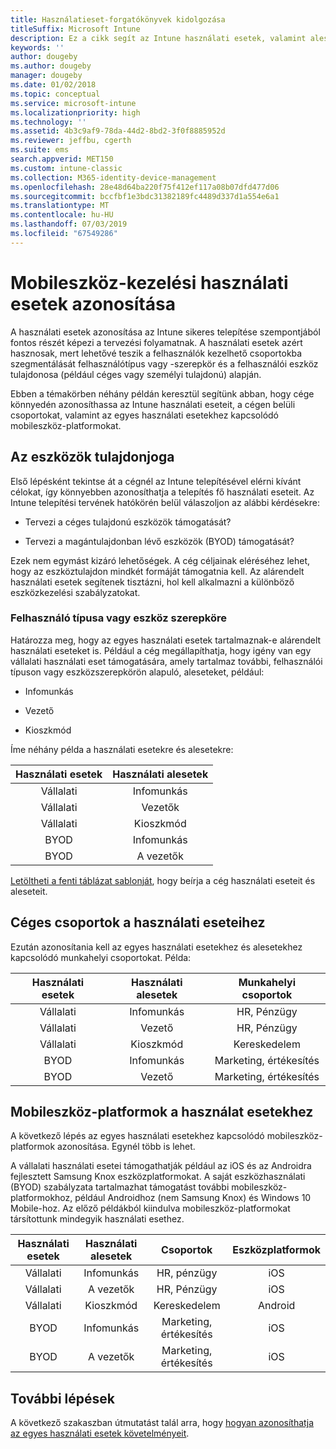 ```yaml
---
title: Használatieset-forgatókönyvek kidolgozása
titleSuffix: Microsoft Intune
description: Ez a cikk segít az Intune használati esetek, valamint alesetek azonosításában a Microsoft Intune felhőalapú implementációja esetében.
keywords: ''
author: dougeby
ms.author: dougeby
manager: dougeby
ms.date: 01/02/2018
ms.topic: conceptual
ms.service: microsoft-intune
ms.localizationpriority: high
ms.technology: ''
ms.assetid: 4b3c9af9-78da-44d2-8bd2-3f0f8885952d
ms.reviewer: jeffbu, cgerth
ms.suite: ems
search.appverid: MET150
ms.custom: intune-classic
ms.collection: M365-identity-device-management
ms.openlocfilehash: 28e48d64ba220f75f412ef117a08b07dfd477d06
ms.sourcegitcommit: bccfbf1e3bdc31382189fc4489d337d1a554e6a1
ms.translationtype: MT
ms.contentlocale: hu-HU
ms.lasthandoff: 07/03/2019
ms.locfileid: "67549286"
---
```

# <a name="identify-mobile-device-management-use-case-scenarios"></a>Mobileszköz-kezelési használati esetek azonosítása

A használati esetek azonosítása az Intune sikeres telepítése szempontjából fontos részét képezi a tervezési folyamatnak. A használati esetek azért hasznosak, mert lehetővé teszik a felhasználók kezelhető csoportokba szegmentálását felhasználótípus vagy -szerepkör és a felhasználói eszköz tulajdonosa (például céges vagy személyi tulajdonú) alapján.

Ebben a témakörben néhány példán keresztül segítünk abban, hogy cége könnyedén azonosíthassa az Intune használati eseteit, a cégen belüli csoportokat, valamint az egyes használati esetekhez kapcsolódó mobileszköz-platformokat.

## <a name="device-ownership"></a>Az eszközök tulajdonjoga
Első lépésként tekintse át a cégnél az Intune telepítésével elérni kívánt célokat, így könnyebben azonosíthatja a telepítés fő használati eseteit. Az Intune telepítési tervének hatókörén belül válaszoljon az alábbi kérdésekre:

- Tervezi a céges tulajdonú eszközök támogatását?

- Tervezi a magántulajdonban lévő eszközök (BYOD) támogatását?

Ezek nem egymást kizáró lehetőségek. A cég céljainak eléréséhez lehet, hogy az eszköztulajdon mindkét formáját támogatnia kell. Az alárendelt használati esetek segítenek tisztázni, hol kell alkalmazni a különböző eszközkezelési szabályzatokat.

### <a name="user-type-or-device-role"></a>Felhasználó típusa vagy eszköz szerepköre

Határozza meg, hogy az egyes használati esetek tartalmaznak-e alárendelt használati eseteket is. Például a cég megállapíthatja, hogy igény van egy vállalati használati eset támogatására, amely tartalmaz további, felhasználói típuson vagy eszközszerepkörön alapuló, aleseteket, például:

- Infomunkás

- Vezető

- Kioszkmód

Íme néhány példa a használati esetekre és alesetekre:

| **Használati esetek** | **Használati alesetek** |
|:---:|:---:|
| Vállalati | Infomunkás |              
| Vállalati | Vezetők |           
| Vállalati | Kioszkmód |
| BYOD | Infomunkás |           
| BYOD | A vezetők |

[Letöltheti a fenti táblázat sablonját](https://gallery.technet.microsoft.com/Intune-deployment-planning-fae156c2?redir=0), hogy beírja a cég használati eseteit és aleseteit.

## <a name="organizational-groups-for-your-scenarios"></a>Céges csoportok a használati eseteihez

Ezután azonosítania kell az egyes használati esetekhez és alesetekhez kapcsolódó munkahelyi csoportokat. Példa:

| **Használati esetek** | **Használati alesetek** | **Munkahelyi csoportok** |
|:---:|:---:|:---:|
| Vállalati | Infomunkás | HR, Pénzügy |               
| Vállalati | Vezető | HR, Pénzügy |            
| Vállalati | Kioszkmód | Kereskedelem |
| BYOD | Infomunkás | Marketing, értékesítés |            
| BYOD | Vezető | Marketing, értékesítés |


## <a name="mobile-device-platforms-for-your-scenarios"></a>Mobileszköz-platformok a használat esetekhez

A következő lépés az egyes használati esetekhez kapcsolódó mobileszköz-platformok azonosítása. Egynél több is lehet.

A vállalati használati esetei támogathatják például az iOS és az Androidra fejlesztett Samsung Knox eszközplatformokat. A saját eszközhasználati (BYOD) szabályzata tartalmazhat támogatást további mobileszköz-platformokhoz, például Androidhoz (nem Samsung Knox) és Windows 10 Mobile-hoz. Az előző példákból kiindulva mobileszköz-platformokat társítottunk mindegyik használati esethez.

| **Használati esetek** | **Használati alesetek** | **Csoportok** | **Eszközplatformok** |   
|:---:|:---:|:---:|:---:|
| Vállalati | Infomunkás | HR, pénzügy | iOS |                                                           
| Vállalati | A vezetők | HR, Pénzügy | iOS |                                                           
| Vállalati | Kioszkmód | Kereskedelem | Android |
| BYOD | Infomunkás | Marketing, értékesítés | iOS |                                                           
| BYOD | A vezetők | Marketing, értékesítés | iOS |

## <a name="next-steps"></a>További lépések

A következő szakaszban útmutatást talál arra, hogy [hogyan azonosíthatja az egyes használati esetek követelményeit](planning-guide-requirements.md).
